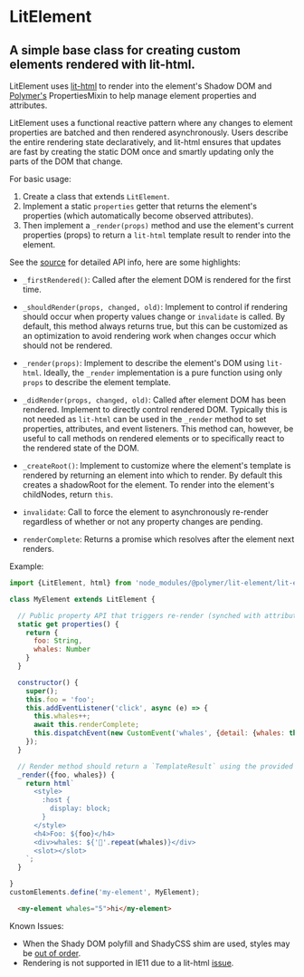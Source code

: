 # LitElement

## A simple base class for creating custom elements rendered with lit-html.

LitElement uses [lit-html](https://github.com/Polymer/lit-html) to render into the
element's Shadow DOM and [Polymer's](https://github.com/Polymer/polymer)
PropertiesMixin to help manage element properties and attributes.

LitElement uses a functional reactive pattern where any changes to element
properties are batched and then rendered asynchronously. Users describe
the entire rendering state declaratively, and lit-html ensures that updates
are fast by creating the static DOM once and smartly updating only the parts of
the DOM that change.

For basic usage:

  1. Create a class that extends `LitElement`.
  1. Implement a static `properties` getter that returns the element's properties
  (which automatically become observed attributes).
  1. Then implement a `_render(props)` method and use the element's
current properties (props) to return a `lit-html` template result to render
into the element.

See the [source](https://github.com/PolymerLabs/lit-element/blob/master/src/lit-element.ts#L90)
 for detailed API info, here are some highlights:

  * `_firstRendered()`: Called after the element DOM is rendered for the first time.

  * `_shouldRender(props, changed, old)`: Implement to control if rendering
  should occur when property values change or `invalidate` is called.
  By default, this method always returns true, but this can be customized as
  an optimization to avoid rendering work when changes occur which should not be rendered.

  * `_render(props)`: Implement to describe the element's DOM using `lit-html`. Ideally,
  the `_render` implementation is a pure function using only `props` to describe
  the element template.

  * `_didRender(props, changed, old)`: Called after element DOM has been rendered.
  Implement to directly control rendered DOM. Typically this is not needed as `lit-html`
  can be used in the `_render` method to set properties, attributes, and
  event listeners. This method can, however, be useful to call methods
  on rendered elements or to specifically react to the rendered
  state of the DOM.

  * `_createRoot()`: Implement to customize where the
  element's template is rendered by returning an element into which to
  render. By default this creates a shadowRoot for the element.
  To render into the element's childNodes, return `this`.

  * `invalidate`: Call to force the element to asynchronously re-render regardless
  of whether or not any property changes are pending.

  * `renderComplete`: Returns a promise which resolves after the element next renders.


Example:

```javascript
import {LitElement, html} from 'node_modules/@polymer/lit-element/lit-element.js'

class MyElement extends LitElement {

  // Public property API that triggers re-render (synched with attributes)
  static get properties() {
    return {
      foo: String,
      whales: Number
    }
  }

  constructor() {
    super();
    this.foo = 'foo';
    this.addEventListener('click', async (e) => {
      this.whales++;
      await this.renderComplete;
      this.dispatchEvent(new CustomEvent('whales', {detail: {whales: this.whales}}))
    });
  }

  // Render method should return a `TemplateResult` using the provided lit-html `html` tag function
  _render({foo, whales}) {
    return html`
      <style>
        :host {
          display: block;
        }
      </style>
      <h4>Foo: ${foo}</h4>
      <div>whales: ${'🐳'.repeat(whales)}</div>
      <slot></slot>
    `;
  }

}
customElements.define('my-element', MyElement);
```

```html
  <my-element whales="5">hi</my-element>
```

Known Issues:
* When the Shady DOM polyfill and ShadyCSS shim are used, styles may be [out of order](https://github.com/PolymerLabs/lit-element/issues/34).
* Rendering is not supported in IE11 due to a lit-html [issue](https://github.com/Polymer/lit-html/issues/210).